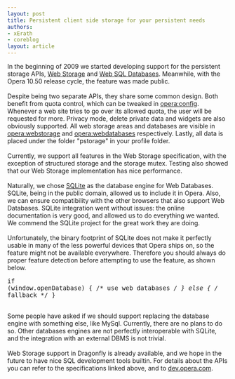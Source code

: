 ```yaml
---
layout: post
title: Persistent client side storage for your persistent needs
authors:
- xErath
- coreblog
layout: article
---
```

In the beginning of 2009 we started developing support for the persistent storage APIs, <a href="http://www.w3.org/TR/webstorage/" target="_blank">Web Storage</a> and <a href="http://www.w3.org/TR/webdatabase/" target="_blank">Web SQL Databases</a>. Meanwhile, with the Opera 10.50 release cycle, the feature was made public.<br/><br/>Despite being two separate APIs, they share some common design. Both benefit from quota control, which can be tweaked in <a href="opera:config#PersistentStorage" target="_blank">opera:config</a>. Whenever a web site tries to go over its allowed quota, the user will be requested for more. Privacy mode, delete private data and widgets are also obviously supported. All web storage areas and databases are visible in <a href="opera:webstorage" target="_blank">opera:webstorage</a> and <a href="opera:webdatabases" target="_blank">opera:webdatabases</a> respectively. Lastly, all data is placed under the folder &quot;pstorage&quot; in your profile folder.<br/><br/>Currently, we support all features in the Web Storage specification, with the exception of structured storage and the storage mutex. Testing also showed that our Web Storage implementation has nice performance.<br/><br/>Naturally, we chose <a href="http://www.sqlite.org/" target="_blank">SQLite</a> as the database engine for Web Databases. SQLite, being in the public domain, allowed us to include it in Opera. Also, we can ensure compatibility with the other browsers that also support Web Databases. SQLite integration went without issues: the online documentation is very good, and allowed us to do everything we wanted. We commend the SQLite project for the great work they are doing.<br/><br/>Unfortunately, the binary footprint of SQLite does not make it perfectly usable in many of the less powerful devices that Opera ships on, so the feature might not be available everywhere. Therefore you should always do proper feature detection before attempting to use the feature, as shown below.<pre>if (window.openDatabase)
{
    /* use web databases */
}
else
{
    /* fallback */
}</pre><br/>Some people have asked if we should support replacing the database engine with something else, like MySql. Currently, there are no plans to do so. Other databases engines are not perfectly interoperable with SQLite, and the integration with an external DBMS is not trivial.<br/><br/>Web Storage support in Dragonfly is already available, and we hope in the future to have nice SQL development tools builtin. For details about the APIs you can refer to the specifications linked above, and to <a href="http://dev.opera.com/" target="_blank">dev.opera.com</a>.<br/><br/>
